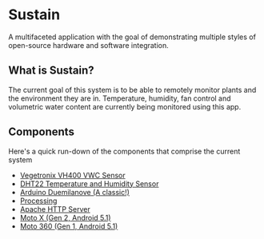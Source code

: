 # Sustain

A multifaceted application with the goal of demonstrating multiple styles of open-source hardware and software integration. 

<h2>What is Sustain?</h2>
The current goal of this system is to be able to remotely monitor plants and the environment they are in. Temperature, humidity, fan control and volumetric water content are currently being monitored using this app. 

<h2>Components</h2>
Here's a quick run-down of the components that comprise the current system
<ul>
<li><a href="http://www.vegetronix.com/Products/VH400/">Vegetronix VH400 VWC Sensor</a></li>
<li><a href="https://www.adafruit.com/products/385">DHT22 Temperature and Humidity Sensor</a></li>
<li><a href="https://www.arduino.cc/en/Main/ArduinoBoardDuemilanove">Arduino Duemilanove (A classic!)</a></li>
<li><a href="https://processing.org/">Processing</a></li>
<li><a href="https://httpd.apache.org/">Apache HTTP Server</a></li>
<li><a href="http://www.gsmarena.com/motorola_moto_x_(2nd_gen)-6649.php">Moto X (Gen 2, Android 5.1)</a></li>
<li><a href="http://smartwatches.specout.com/l/35/Motorola-Moto-360">Moto 360 (Gen 1, Android 5.1)</a></li>
</ul>
